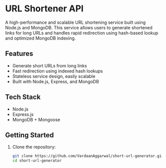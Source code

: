# URL Shortener API

A high-performance and scalable URL shortening service built using Node.js and MongoDB. This service allows users to generate shortened links for long URLs and handles rapid redirection using hash-based lookup and optimized MongoDB indexing.

## Features

- Generate short URLs from long links
- Fast redirection using indexed hash lookups
- Stateless service design, easily scalable
- Built with Node.js, Express, and MongoDB

## Tech Stack

- Node.js
- Express.js
- MongoDB + Mongoose

## Getting Started

1. Clone the repository:
   ```bash
   git clone https://github.com/VardaanAggarwal/short-url-generator.git
   cd short-url-generator
